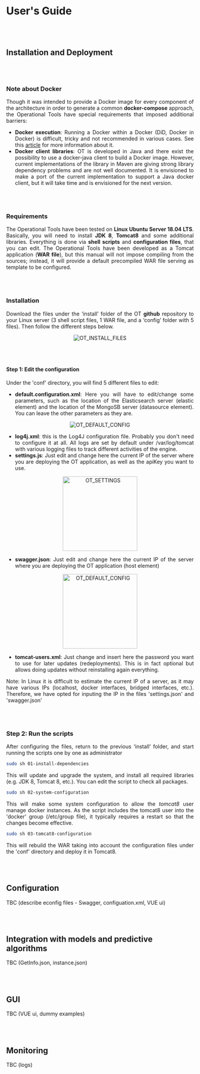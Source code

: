 # User's Guide
<br/><br/>

## Installation and Deployment
<br/><br/>

### Note about Docker
<div align="justify">

Though it was intended to provide a Docker image for every component of the architecture in order to generate a common **docker-compose** approach, the Operational Tools have special requirements that imposed additional barriers:

   - **Docker execution**: Running a Docker within a Docker (DiD, Docker in Docker) is difficult, tricky and not recommended in various cases. See this [article](https://jpetazzo.github.io/2015/09/03/do-not-use-docker-in-docker-for-ci/) for more information about it.
   - **Docker client libraries**: OT is developed in Java and there exist the possibility to use a docker-java client to build a Docker image. However, current implementations of the library in Maven are giving strong library dependency problems and are not well documented. It is envisioned to make a port of the current implementation to support a Java docker client, but it will take time and is envisioned for the next version. 
   
</div>
<br/><br/>

### Requirements
<div align="justify">
  
The Operational Tools have been tested on **Linux Ubuntu Server 18.04 LTS**. Basically, you will need to install **JDK 8**, **Tomcat8** and some additional libraries. Everything is done via **shell scripts** and **configuration files**, that you can edit.
The Operational Tools have been developed as a Tomcat application (**WAR file**), but this manual will not impose compiling from the sources; instead, it will provide a default precompiled WAR file serving as template to be configured. 

</div>
<br/><br/>


### Installation
<div align="justify">
  
Download the files under the ‘install’ folder of the OT **github** repository to your Linux server (3 shell script files, 1 WAR file, and a ‘config’ folder with 5 files). Then follow the different steps below. 

<p align="center">
<img src="https://github.com/pixel-ports/docs-hub-ot/raw/master/docs/img/ot-installation-files.jpg" alt="OT_INSTALL_FILES" align="center" />
</p>

</div>
<br/><br/>

#### Step 1: Edit the configuration
<div align="justify">
  
Under the 'conf' directory, you will find 5 different files to edit:

   - **default.configuration.xml**: Here you will have to edit/change some parameters, such as the location of the Elasticsearch server (elastic element) and the location of the MongoSB server (datasource element). You can leave the other parameters as they are.

<p align="center">
<img src="https://github.com/pixel-ports/docs-hub-ot/raw/master/docs/img/ot-default-configuration.jpg" alt="OT_DEFAULT_CONFIG" align="center" />
</p>

   - **log4j.xml**: this is the Log4J configuration file. Probably you don't need to configure it at all. All logs are set by default under /var/log/tomcat with various logging files to track different activities of the engine.
   - **settings.js**: Just edit and change here the current IP of the server where you are deploying the OT application, as well as the apiKey you want to use.

<p align="center">
<img src="https://github.com/pixel-ports/docs-hub-ot/raw/master/docs/img/ot-settings.jpg" alt="OT_SETTINGS" align="center" height="200"/>
</p>

   - **swagger.json**: Just edit and change here the current IP of the server where you are deploying the OT application (host element)

<p align="center">
<img src="https://github.com/pixel-ports/docs-hub-ot/raw/master/docs/img/ot-swagger.jpg" alt="OT_DEFAULT_CONFIG" align="center" height="200" />
</p>

   - **tomcat-users.xml**: Just change and insert here the password you want to use for later updates (redeployments). This is in fact optional but allows doing updates without reinstalling again everything.

Note: In Linux it is difficult to estimate the current IP of a server, as it may have various IPs (localhost, docker interfaces, bridged interfaces, etc.). Therefore, we have opted for inputing the IP in the files 'settings.json' and 'swagger.json'

</div>
<br/><br/>

###  Step 2: Run the scripts
<div align="justify">
  
After configuring the files, return to the previous ‘install’ folder, and start running the scripts one by one as administrator

```bash
sudo sh 01-install-dependencies
```
This will update and upgrade the system, and install all required libraries (e.g. JDK 8, Tomcat 8, etc.). You can edit the script to check all packages.

```bash
sudo sh 02-system-configuration
```

This will make some system configuration to allow the *tomcat8* user manage docker instances. As the script includes the tomcat8 user into the 'docker' group (/etc/group file), it typically requires a restart so that the changes become effective.

```bash
sudo sh 03-tomcat8-configuration
```
This will rebuild the WAR taking into account the configuration files under the 'conf' directory and deploy it in Tomcat8.

</div>
<br/><br/>


## Configuration
<div align="justify">

TBC (describe econfig files - Swagger, configuation.xml, VUE ui)
</div>
<br/><br/>

## Integration with models and predictive algorithms
<div align="justify">

TBC (GetInfo.json, instance.json)
</div>
<br/><br/>



## GUI
<div align="justify">

TBC (VUE ui, dummy examples)
</div>
<br/><br/>

## Monitoring
<div align="justify">

TBC (logs)
</div>
<br/><br/>


